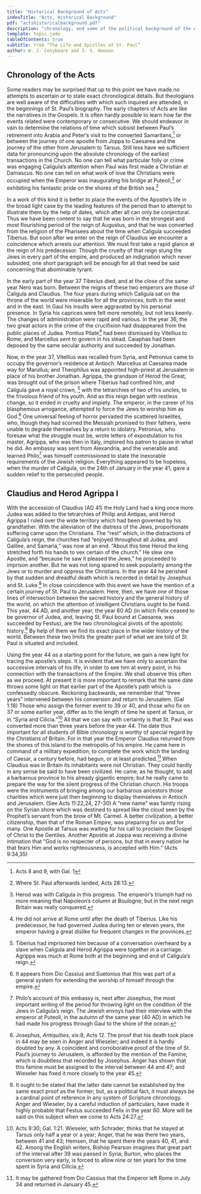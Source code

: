 ```yaml
---
title: "Historical Background of Acts"
indexTitle: "Acts, Historical Background"
pdf: "actshistoricalbackground.pdf"
description: "chronology, and some of the political background of the Acts of the Apostles."
template: topic.jade
tableOfContents: true
subtitle: from “The Life and Epistles of St. Paul”
author: W. J. Conybeare and J. S. Howson
---
```


## Chronology of the Acts

Some readers may be surprised that up to this point we have made no attempts to
ascertain or to state exact chronological details. But theologians are well
aware of the difficulties with which such inquired are attended, in the
beginnings of St. Paul’s biography. The early chapters of Acts are like the
narratives in the Gospels. It is often hardly possible to learn how far the
events related were contemporary or consecutive. We should endeavor in vain to
determine the relations of time which subsist between Paul’s retirement into
Arabia and Peter’s visit to the converted Samaritans,[^1] or between the
journey of one apostle from Joppa to Caesarea and the journey of the other from
Jerusalem to Tarsus. Still less have we sufficient data for pronouncing upon
the absolute chronology of the earliest transactions in the Church.  No one can
tell what particular folly or crime was engaging Caligula’s attention when Paul
was first made a Christian at Damascus. No one can tell on what work of love
the Christians were occupied when the Emperor was inaugurating his bridge at
Puteoli,[^2] or exhibiting his fantastic pride on the shores of the British
sea.[^3]

In a work of this kind it is better to place the events of the Apostle’s life
in the broad light case by the leading features of the period than to attempt
to illustrate them by the help of dates, which after all can only be
conjectural. Thus we have been content to say that he was born in the strongest
and most flourishing period of the reign of Augustus, and that he was converted
from the religion of the Pharisees about the time when Caligula succeeded
Tiberius. But soon after we enter on the reign of Claudius we encounter a
coincidence which arrests our attention. We must first take a rapid glance at
the reign of his predecessor. Though the cruelty of that reign stung the Jews
in every part of the empire, and produced an indignation which never subsided,
one short paragraph will be enough for all that need be said concerning that
abominable tyrant.

In the early part of the year 37 Tiberius died, and at the close of the same
year Nero was born. Between the reigns of these two emperors are those of
Caligula and Claudius. The four years during which Caligula sat on the throne
of the world were miserable for all the provinces, both in the west and in the
east. In Gaul his insults were aggravated by his personal presence. In Syria
his caprices were felt more remotely, but not less keenly. The changes of
administration were rapid and various.  In the year 36, the two great actors in
the crime of the crucifixion had disappeared from the public places of Judea.
Pontius Pilate[^4] had been dismissed by Vitellius to Rome, and Marcellus sent
to govern in his stead. Caiaphas had been deposed by the same secular authority
and succeeded by Jonathan.

Now, in the year 37, Vitellius was recalled from Syria, and Petronius came to
occupy the governor’s residence at Antioch. Marcellus at Caesarea made way for
Marullus; and Theophilus was appointed high-priest at Jerusalem in place of his
brother Jonathan. Agrippa, the grandson of Herod the Great, was brought out of
the prison where Tiberius had confined him, and Caligula gave a royal crown,
[^5] with the tetrarchies of two of his uncles, to the frivolous friend of his
youth. And as this reign began with restless change, so it ended in cruelty and
impiety.  The emperor, in the career of his blasphemous arrogance, attempted to
force the Jews to worship him as God.[^6] One universal feeling of horror
pervaded the scattered Israelites, who, though they had scorned the Messiah
promised to their fathers, were unable to degrade themselves by a return to
idolatry. Petronius, who foresaw what the struggle must be, wrote letters of
expostulation to his master, Agrippa, who was then in Italy, implored his
patron to pause in what he did. An embassy was sent from Alexandria, and the
venerable and learned Philo[^7] was himself commissioned to state the
inexorable requirements of the Jewish religion. Everything appeared to be
hopeless, when the murder of Caligula, on the 24th of January in the year 41,
gave a sudden relief to the persecuted people.

## Claudius and Herod Agrippa I

With the accession of Claudius (AD 41) the Holy Land had a king once more.
Judea was added to the tetrarchies of Philip and Antipas, and Herod Agrippa I
ruled over the wide territory which had been governed by his grandfather. With
the alleviation of the distress of the Jews, proportionate suffering came upon
the Christians. The “rest” which, in the distractions of Caligula’s reign, the
churches had “enjoyed throughout all Judea, and Galilee, and Samaria,” was now
at an end.  “About this time Herod the king stretched forth his hands to vex
certain of the church.” He slew one Apostle, and “because he saw it pleased the
Jews,” he proceeded to imprison another. But he was not long spared to seek
popularity among the Jews or to murder and oppress the Christians.  In the year
44 he perished by that sudden and dreadful death which is recorded in detail by
Josephus and St. Luke.[^8] In close coincidence with this event we have the
mention of a certain journey of St. Paul to Jerusalem. Here, then, we have one
of those lines of intersection between the sacred history and the general
history of the world, on which the attention of intelligent Christians ought to
be fixed. This year, 44 AD, and another year, the year 60 AD (in which Felix
ceased to be governor of Judea, and, leaving St. Paul bound at Caesarea, was
succeeded by Festus), are the two chronological pivots of the apostolic
history.[^9] By help of them we find its exact place in the wider history of
the world. Between these two limits the greater part of what we are told of St.
Paul is situated and included.

Using the year 44 as a starting point for the future, we gain a new light for
tracing the apostle’s steps. It is evident that we have only to ascertain the
successive intervals of his life, in order to see him at every point, in his
connection with the transactions of the Empire.  We shall observe this often as
we proceed. At present it is more important to remark that the same date throws
some light on that earlier part of the Apostle’s path which is confessedly
obscure. Reckoning backwards, we remember that “three years” intervened between
his conversion and return to Jerusalem. (Gal 1:18) Those who assign the former
event to 39 or 40, and those who fix on 37 or some earlier year, differ as to
the length of time he spent at Tarsus, or in “Syria and Cilicia.”[^10] All that
we can say with certainty is that St. Paul was converted more than three years
before the year 44. The date thus important for all students of Bible
chronology is worthy of special regard by the Christians of Britain. For in
that year the Emperor Claudius returned from the shores of this island to the
metropolis of his empire. He came here in command of a military expedition, to
complete the work which the landing of Caesar, a century before, had begun, or
at least predicted.[^11] When Claudius was in Britain its inhabitants were not
Christian. They could hardly in any sense be said to have been civilized. He
came, as he thought, to add a barbarous province to his already gigantic
empire; but he really came to prepare the way for the silent progress of the
Christian church. His troops were the instruments of bringing among our
barbarous ancestors those charities which were just then beginning to display
themselves in Antioch and Jerusalem. (See Acts 11:22,24, 27-30) A “new name”
was faintly rising on the Syrian shore which was destined to spread like the
cloud seen by the Prophet’s servant from the brow of Mt. Carmel. A better
civilization, a better citizenship, than that of the Roman Empire, was
preparing for us and for many. One Apostle at Tarsus was waiting for his call
to proclaim the Gospel of Christ to the Gentiles.  Another Apostle at Joppa was
receiving a divine intimation that “God is no respecter of persons, but that in
every nation he that fears Him and works righteousness, is accepted with Him.”
(Acts 9:34,35)

[^1]: Acts 8 and 9, with Gal. 1

[^2]: Where St. Paul afterwards landed, Acts 28:13.

[^3]: Herod was with Caligula in this progress. The emperor’s triumph had no more
    meaning that Napoleon’s column at Boulogne; but in the next reign Britain was
    really conquered.

[^4]: He did not arrive at Rome until after the death of Tiberius. Like his
    predecessor, he had governed Judea during ten or eleven years, the emperor
    having a great dislike for frequent changes in the provinces.

[^5]: Tiberius had imprisoned him because of a conversation overheard by a slave
    when Caligula and Herod Agrippa were together in a carriage. Agrippa was much
    at Rome both at the beginning and end of Caligula’s reign.

[^6]: It appears from Dio Cassius and Suetonius that this was part of a general
    system for extending the worship of himself through the empire.

[^7]: Philo’s account of this embassy is, next after Josephus, the most important
    writing of the period for throwing light on the condition of the Jews in
    Caligula’s reign. The Jewish envoys had their interview with the emperor at
    Puteoli, in the autumn of the same year (40 AD) in which he had made his
    progress through Gaul to the shore of the ocean.

[^8]: Josephus, *Antiquities*, xix:8; Acts 12. The proof that his death took
    place in 44 may be seen in Anger and Wieseler; and indeed it is hardly doubted
    by any. A coincident and corroborative proof of the time of St. Paul’s journey
    to Jerusalem, is afforded by the mention of the Famine, which is doubtless that
    recorded by Josephus.  Anger has shown that this famine must be assigned to the
    interval between 44 and 47; and Wieseler has fixed it more closely to the year
    45.

[^9]: It ought to be stated that the latter date cannot be established by the
    same exact proof as the former; but, as a political fact, it must always be a
    cardinal point of reference in any system of Scripture chronology. Anger and
    Wieseler, by a careful induction of particulars, have made it highly probable
    that Festus succeeded Felix in the year 60. More will be said on this subject
    when we come to Acts 24:27.

[^10]: Acts 9:30; Gal. 1:21. Wieseler, with Schrader, thinks that he stayed at
    Tarsus only half a year or a year; Anger, that he was there two years, between
    41 and 43; Hemsen, that he spent there the years 40, 41, and 42. Among the
    English writers, Bishop Pearson imagines that great part of the interval after
    39 was passed in Syria; Burton, who places the conversion very early, is forced
    to allow nine or ten years for the time spent in Syria and Cilicia.

[^11]: It may be gathered from Dio Cassius that the Emperor left Rome in July 34
    and returned in January 45.
